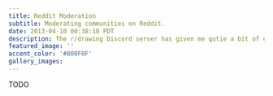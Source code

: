 ```yaml
---
title: Reddit Moderation
subtitle: Moderating communities on Reddit.
date: 2013-04-10 00:38:10 PDT
description: The r/drawing Discord server has given me qutie a bit of experience moderating a large subreddit.
featured_image: ''
accent_color: '#800F0F'
gallery_images: 
---
```


TODO